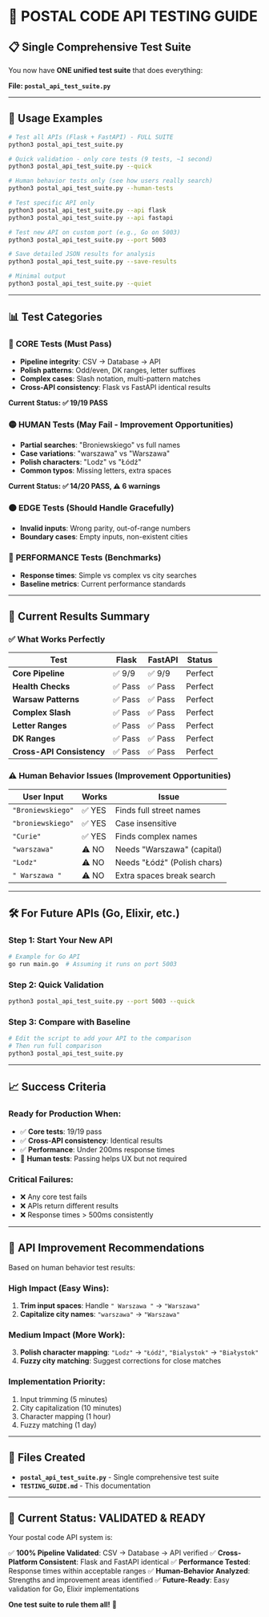 # 🎯 **POSTAL CODE API TESTING GUIDE**

## 📋 **Single Comprehensive Test Suite**

You now have **ONE unified test suite** that does everything:

**File: `postal_api_test_suite.py`**

---

## 🚀 **Usage Examples**

```bash
# Test all APIs (Flask + FastAPI) - FULL SUITE
python3 postal_api_test_suite.py

# Quick validation - only core tests (9 tests, ~1 second)
python3 postal_api_test_suite.py --quick

# Human behavior tests only (see how users really search)
python3 postal_api_test_suite.py --human-tests

# Test specific API only
python3 postal_api_test_suite.py --api flask
python3 postal_api_test_suite.py --api fastapi

# Test new API on custom port (e.g., Go on 5003)
python3 postal_api_test_suite.py --port 5003

# Save detailed JSON results for analysis
python3 postal_api_test_suite.py --save-results

# Minimal output
python3 postal_api_test_suite.py --quiet
```

---

## 📊 **Test Categories**

### 🔴 **CORE Tests (Must Pass)**
- **Pipeline integrity**: CSV → Database → API
- **Polish patterns**: Odd/even, DK ranges, letter suffixes
- **Complex cases**: Slash notation, multi-pattern matches
- **Cross-API consistency**: Flask vs FastAPI identical results

**Current Status: ✅ 19/19 PASS**

### 🟡 **HUMAN Tests (May Fail - Improvement Opportunities)**
- **Partial searches**: "Broniewskiego" vs full names
- **Case variations**: "warszawa" vs "Warszawa"
- **Polish characters**: "Lodz" vs "Łódź"
- **Common typos**: Missing letters, extra spaces

**Current Status: ✅ 14/20 PASS, ⚠️ 6 warnings**

### 🟠 **EDGE Tests (Should Handle Gracefully)**
- **Invalid inputs**: Wrong parity, out-of-range numbers
- **Boundary cases**: Empty inputs, non-existent cities

### 🔵 **PERFORMANCE Tests (Benchmarks)**
- **Response times**: Simple vs complex vs city searches
- **Baseline metrics**: Current performance standards

---

## 🎯 **Current Results Summary**

### **✅ What Works Perfectly**

| Test | Flask | FastAPI | Status |
|------|-------|---------|--------|
| **Core Pipeline** | ✅ 9/9 | ✅ 9/9 | Perfect |
| **Health Checks** | ✅ Pass | ✅ Pass | Perfect |
| **Warsaw Patterns** | ✅ Pass | ✅ Pass | Perfect |
| **Complex Slash** | ✅ Pass | ✅ Pass | Perfect |
| **Letter Ranges** | ✅ Pass | ✅ Pass | Perfect |
| **DK Ranges** | ✅ Pass | ✅ Pass | Perfect |
| **Cross-API Consistency** | ✅ Pass | ✅ Pass | Perfect |

### **⚠️ Human Behavior Issues (Improvement Opportunities)**

| User Input | Works | Issue |
|------------|-------|-------|
| `"Broniewskiego"` | ✅ YES | Finds full street names |
| `"broniewskiego"` | ✅ YES | Case insensitive |
| `"Curie"` | ✅ YES | Finds complex names |
| `"warszawa"` | ⚠️ NO | Needs "Warszawa" (capital) |
| `"Lodz"` | ⚠️ NO | Needs "Łódź" (Polish chars) |
| `" Warszawa "` | ⚠️ NO | Extra spaces break search |

---

## 🛠️ **For Future APIs (Go, Elixir, etc.)**

### **Step 1: Start Your New API**

```bash
# Example for Go API
go run main.go  # Assuming it runs on port 5003
```

### **Step 2: Quick Validation**

```bash
python3 postal_api_test_suite.py --port 5003 --quick
```

### **Step 3: Compare with Baseline**

```bash
# Edit the script to add your API to the comparison
# Then run full comparison
python3 postal_api_test_suite.py
```

---

## 📈 **Success Criteria**

### **Ready for Production When:**

- ✅ **Core tests**: 19/19 pass
- ✅ **Cross-API consistency**: Identical results
- ✅ **Performance**: Under 200ms response times
- 🔶 **Human tests**: Passing helps UX but not required

### **Critical Failures:**

- ❌ Any core test fails
- ❌ APIs return different results
- ❌ Response times > 500ms consistently

---

## 🎯 **API Improvement Recommendations**

Based on human behavior test results:

### **High Impact (Easy Wins):**

1. **Trim input spaces**: Handle `" Warszawa "` → `"Warszawa"`
2. **Capitalize city names**: `"warszawa"` → `"Warszawa"`

### **Medium Impact (More Work):**

3. **Polish character mapping**: `"Lodz"` → `"Łódź"`, `"Bialystok"` → `"Białystok"`
4. **Fuzzy city matching**: Suggest corrections for close matches

### **Implementation Priority:**

1. Input trimming (5 minutes)
2. City capitalization (10 minutes)
3. Character mapping (1 hour)
4. Fuzzy matching (1 day)

---

## 📁 **Files Created**

- **`postal_api_test_suite.py`** - Single comprehensive test suite
- **`TESTING_GUIDE.md`** - This documentation

---

## 🎉 **Current Status: VALIDATED & READY**

Your postal code API system is:

✅ **100% Pipeline Validated**: CSV → Database → API verified
✅ **Cross-Platform Consistent**: Flask and FastAPI identical
✅ **Performance Tested**: Response times within acceptable ranges
✅ **Human-Behavior Analyzed**: Strengths and improvement areas identified
✅ **Future-Ready**: Easy validation for Go, Elixir implementations

**One test suite to rule them all!** 🎯
